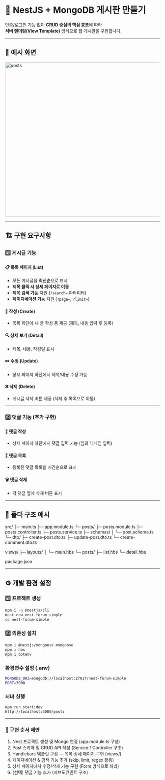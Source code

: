# 🧱 NestJS + MongoDB 게시판 만들기

인증/로그인 기능 없이 **CRUD 중심의 핵심 흐름**에 따라  
**서버 렌더링(View Template)** 방식으로 웹 게시판을 구현합니다.

---

## 📸 예시 화면

<img width="1230" height="502" alt="posts" src="https://github.com/user-attachments/assets/4c84ae07-6f6a-4b5c-8568-9266c7210faf" />

---

## 🏗️ 구현 요구사항

### 1️⃣ 게시글 기능

#### 📋 목록 페이지 (List)
- 모든 게시글을 **최신순**으로 표시  
- **제목 클릭 시 상세 페이지로 이동**  
- **제목 검색 기능** 지원 (`?search=` 파라미터)  
- **페이지네이션 기능** 지원 (`?page=`, `?limit=`)

#### 📝 작성 (Create)
- 목록 하단에 새 글 작성 폼 제공 (제목, 내용 입력 후 등록)

#### 🔍 상세 보기 (Detail)
- 제목, 내용, 작성일 표시

#### ✏️ 수정 (Update)
- 상세 페이지 하단에서 제목/내용 수정 가능

#### ❌ 삭제 (Delete)
- 게시글 삭제 버튼 제공 (삭제 후 목록으로 이동)

---

### 2️⃣ 댓글 기능 (추가 구현)

#### 💬 댓글 작성
- 상세 페이지 하단에서 댓글 입력 가능 (임의 닉네임 입력)

#### 📄 댓글 목록
- 등록된 댓글 목록을 시간순으로 표시

#### 🗑️ 댓글 삭제
- 각 댓글 옆에 삭제 버튼 표시

---

## 📁 폴더 구조 예시

src/
├─ main.ts
├─ app.module.ts
└─ posts/
├─ posts.module.ts
├─ posts.controller.ts
├─ posts.service.ts
├─ schemas/
│ └─ post.schema.ts
└─ dto/
├─ create-post.dto.ts
├─ update-post.dto.ts
└─ create-comment.dto.ts

views/
├─ layouts/
│ └─ main.hbs
└─ posts/
├─ list.hbs
└─ detail.hbs

package.json

---

## ⚙️ 개발 환경 설정

### 1️⃣ 프로젝트 생성

```bash
npm i -g @nestjs/cli
nest new nest-forum-simple
cd nest-forum-simple
```

### 2️⃣ 의존성 설치
```bash
npm i @nestjs/mongoose mongoose
npm i hbs
npm i dotenv
```

### 환경변수 설정 (.env)
```bash
MONGODB_URI=mongodb://localhost:27017/nest-forum-simple
PORT=3000
```

### 서버 실행
```bash
npm run start:dev
http://localhost:3000/posts
```

---

### 🧠 구현 순서 제안

1. Nest 프로젝트 생성 및 Mongo 연결 (app.module.ts 구성) 
2. Post 스키마 및 CRUD API 작성 (Service / Controller 구조)
3. Handlebars 템플릿 구성 — 목록·상세 페이지 구현 (views/) 
4. 페이지네이션 & 검색 기능 추가 (skip, limit, regex 활용) 
5. 상세 페이지에서 수정/삭제 기능 구현 (Form 방식으로 처리)
6. (선택) 댓글 기능 추가 (서브도큐먼트 구조)
